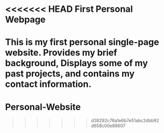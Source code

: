 <<<<<<< HEAD
First Personal Webpage
==============

This is my first personal single-page website.
Provides my brief background, Displays some of my past projects, and contains my contact information.
=======
# Personal-Website
>>>>>>> d38292c76a1e6b7e51abc2dbb92d658c00e88607
